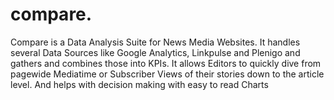 # compare.

Compare is a Data Analysis Suite for News Media Websites. It handles several Data Sources like Google Analytics, Linkpulse and Plenigo and gathers and combines those into KPIs. It allows Editors to quickly dive from pagewide Mediatime or Subscriber Views of their stories down to the article level. And helps with decision making with easy to read Charts
